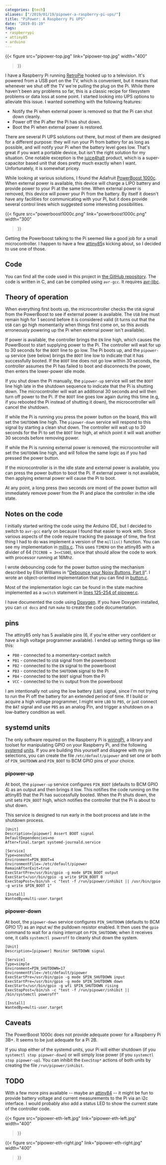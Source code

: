 ```yaml
---
categories: [tech]
aliases: ["/2019/01/19/pipower-a-raspberry-pi-ups/"]
title: "PiPower: A Raspberry Pi UPS"
date: "2019-01-19"
tags:
- raspberrypi
- attiny85
- arduino
---
```


{{< figure
src="pipower-top.jpg"
link="pipower-top.jpg"
width="400"
>}}

I have a Raspberry Pi running [RetroPie][] hooked up to a television.  It's powered from a USB port on the TV, which is convenient, but it means that whenever we shut off the TV we're pulling the plug on the Pi. While there haven't been any problems so far, this is a classic recipe for filesystem problems or data loss at some point.  I started looking into UPS options to alleviate this issue. I wanted something with the following features:

- Notify the Pi when external power is removed so that the Pi can shut down cleanly.
- Power off the Pi after the Pi has shut down.
- Boot the Pi when external power is restored.

There are several Pi UPS solutions out there, but most of them are designed for a different purpose: they will run your Pi from battery for as long as possible, and will notify your Pi when the battery level goes low.  That's great if you want a portable device, but isn't the right solution for my situation.  One notable exception is the [juice4halt][] product, which is a super-capacitor based unit that does pretty much exactly when I want. Unfortunately, it is somewhat pricey.

While looking at various solutions, I found the Adafruit [PowerBoost 1000c][]. When external power is available, this device will charge a LIPO battery and provide power to your Pi at the same time. When external power is removed, this device will power your Pi from the battery.  By itself it doesn't have any facilities for communicating with your Pi, but it does provide several control lines which suggested some interesting possibilities.

{{< figure
src="powerboost1000c.png"
link="powerboost1000c.png"
width="300"
>}}

Getting the Powerboost talking to the Pi seemed like a good job for a small microcontroller. I happen to have a few [attiny85][]s kicking about, so I decided to use one of those.

[retropie]: https://retropie.org.uk/
[juice4halt]: https://juice4halt.com/
[powerboost 1000c]: https://www.adafruit.com/product/2465
[attiny85]: https://www.microchip.com/wwwproducts/en/ATtiny85

## Code

You can find all the code used in this project in [the GitHub repository][pipower].  The code is written in C, and can be compiled using `avr-gcc`. It requires [avr-libc][].

[pipower]: https://github.com/larsks/pipower
[avr-libc]: https://www.nongnu.org/avr-libc/

## Theory of operation

When everything first boots up, the microcontroller checks the `USB` signal from the PowerBoost to see if external power is available.  The `USB` line must remain high for 1 second before it is considered valid (it turns out that the `USB` can go high momentarily when things first come on, so this avoids erroneously powering up the Pi when external power isn't available).

If power is available, the controller brings the `EN` line high, which causes the PowerBoost to start supplying power to the Pi.  The controller will wait for up to 30 seconds for the `BOOT` line to go low.  The Pi boots up, and the `pipower-up` service (see below) brings the `BOOT` line low to indicate that it has successfully booted.  If the `BOOT` line does not go low within 30 seconds, the controller assumes the Pi has failed to boot and disconnects the power, then enters the lower-power idle mode.

If you shut down the Pi manually, the `pipower-up` service will set the `BOOT` line high late in the shutdown sequence to indicate that the Pi is shutting down. The microcontroller will wait an additional 30 seconds and will then turn off power to the Pi.  If the `BOOT` line goes low again during this time (e.g, if you rebooted the Pi instead of shutting it down), the microcontroller will cancel the shutdown.

If while the Pi is running you press the power button on the board, this will set the `SHUTDOWN` line high.  The `pipower-down` service will respond to this signal by starting a clean shut down.  The controller will wait up to 30 seconds for the Pi to set the `BOOT` line high, at which point it will wait another 30 seconds before removing power.

If while the Pi is running external power is removed, the microcontroller will set the `SHUTDOWN` line high, and will follow the same logic as if you had pressed the power button.

If the microcontroller is in the idle state and external power is available, you can press the power button to boot the Pi. If external power is not available, then applying external power will cause the Pi to boot.

At any point, a long press (two seconds ore more) of the power button will immediately remove power from the Pi and place the controller in the idle state.

## Notes on the code

I initially started writing the code using the Arduino IDE, but I decided to switch to `avr-gcc` early on because I found that easier to work with.  Since various aspects of the code require tracking the passage of time, the first thing I had to do was implement a version of the `millis()` function.  You can see my implementation in [millis.c][].  This uses `TIMER0` on the attiny85 with a divider of 64 (`TCCR0B = 3<<CS00`), since that should allow the code to work with processor running at 16Mhz.

I wrote debouncing code for the power button using the mechanism described by Elliot Williams in "[Debounce your Noisy Buttons, Part II][debounce]".  I wrote an object-oriented implementation that you can find in [button.c][].

Most of the implementation logic can be found in the state machine implemented as a `switch` statement in [lines 125-254 of pipower.c][pipower.c].

I have documented the code using [Doxygen][]. If you have Doxygen installed, you can `cd docs` and run `make` to create the code documentation.

[millis.c]: https://github.com/larsks/pipower/blob/master/millis.c
[debounce]: https://hackaday.com/2015/12/10/embed-with-elliot-debounce-your-noisy-buttons-part-ii/
[button.c]: https://github.com/larsks/pipower/blob/master/button.c
[pipower.c]: https://github.com/larsks/pipower/blob/master/pipower.c#L125-L245
[doxygen]: http://www.doxygen.nl/

## pins

The attiny85 only has 5 available pins (6, if you're either very confident or have a high voltage programmer available).  I ended up setting things up like this:

- `PB0` - connected to a momentary-contact switch
- `PB1` - connected to `USB` signal from the powerboost
- `PB2` - connected to the `EN` signal to the powerboost
- `PB3` - connected to the `SHUTDOWN` signal to the Pi
- `PB4` - connected to the `BOOT` signal from the Pi
- `VCC` - connected to the `Vs` output from the powerboost

I am intentionally not using the low battery (`LBO`) signal, since I'm not trying to run the Pi off the battery for an extended period of time.  If I build or acquire a high voltage programmer, I might wire `LBO` to `PB5`, or just connect the `BAT` signal and use `PB5` as an analog Pin, and trigger a shutdown on a low-battery condition as well.

## systemd units

The only software required on the Raspberry Pi is [wiringPi][], a library and toolset for manipulating GPIO on your Raspberry Pi, and the following [systemd][] [units][]. If you are building this yourself and disagree with my pin selections, you can create the file `/etc/default/pipower` and set one or both of `PIN_SHUTDOWN` and `PIN_BOOT` to BCM GPIO pins of your choice.

[wiringpi]: http://wiringpi.com/
[systemd]: https://www.freedesktop.org/wiki/Software/systemd/
[units]: https://www.freedesktop.org/software/systemd/man/systemd.unit.html

### pipower-up

At boot, the `pipower-up` service configures `PIN_BOOT` (defaults to BCM GPIO 4) as an output and then brings it low. This notifies the code running on the attiny85 that the Pi has successfully booted.  When the Pi shuts down, the unit sets `PIN_BOOT` high, which notifies the controller that the Pi is about to shut down.

This service is designed to run early in the boot process and late in the shutdown process.

    [Unit]
    Description=[pipower] Assert BOOT signal
    DefaultDependencies=no
    After=final.target systemd-journald.service

    [Service]
    Type=oneshot
    Environment=PIN_BOOT=4
    EnvironmentFile=-/etc/default/pipower
    RemainAfterExit=true
    ExecStartPre=/usr/bin/gpio -g mode $PIN_BOOT output
    ExecStart=/usr/bin/gpio -g write $PIN_BOOT 0
    ExecStopPost=/bin/sh -c "test -f /run/pipower/inhibit || /usr/bin/gpio -g write $PIN_BOOT 1"

    [Install]
    WantedBy=multi-user.target

### pipower-down

At boot, the `pipower-down` service configures `PIN_SHUTDOWN` (defaults to BCM GPIO 17) as an input w/ the pulldown resistor enabled. It then uses the `gpio` command to wait for a rising interrupt on `PIN_SHUTDOWN`; when it receives one, it calls `systemctl poweroff` to cleanly shut down the system.

    [Unit]
    Description=[pipower] Monitor SHUTDOWN signal

    [Service]
    Type=simple
    Environment=PIN_SHUTDOWN=17
    EnvironmentFile=-/etc/default/pipower
    ExecStartPre=/usr/bin/gpio -g mode $PIN_SHUTDOWN input
    ExecStartPre=/usr/bin/gpio -g mode $PIN_SHUTDOWN down
    ExecStart=/usr/bin/gpio -g wfi $PIN_SHUTDOWN rising
    ExecStopPost=/bin/sh -c "test -f /run/pipower/inhibit || /bin/systemctl poweroff"

    [Install]
    WantedBy=multi-user.target

## Caveats

The PowerBoost 1000c does not provide adequate power for a Raspberry Pi 3B+. It seems to be just adequate for a Pi 2B.

If you stop either of the systemd units, your Pi will either shutdown (if you `systemctl stop pipower-down`) or will simply lose power (if you `systemctl stop pipower-up`).  You can inhibit the `ExecStop*` actions of both units by creating the file `/run/pipower/inhibit`.

## TODO

With a few more pins available -- maybe an [attiny84][] -- it might be fun to provide battery voltage and current measurements to the Pi via an i2c interface. I would probably also add a status LED to show the current state of the controller code.

{{< figure
src="pipower-eth-left.jpg"
link="pipower-eth-left.jpg"
width="400"
>}}

{{< figure
src="pipower-eth-right.jpg"
link="pipower-eth-right.jpg"
width="400"
>}}

[attiny84]: https://www.microchip.com/wwwproducts/en/ATtiny84
